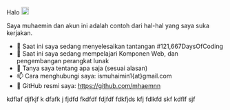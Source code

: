 Halo <img src="https://media.giphy.com/media/hvRJCLFzcasrR4ia7z/giphy.gif" width="18px">

Saya muhaemin dan akun ini adalah contoh dari hal-hal yang saya suka kerjakan.
- 🔭 Saat ini saya sedang menyelesaikan tantangan #121,667DaysOfCoding
- 🌱 Saat ini saya sedang mempelajari Komponen Web, dan pengembangan perangkat lunak 
- 💬 Tanya saya tentang apa saja (sesuai alasan)
- 📫 Cara menghubungi saya: ismuhaimin1{at}gmail.com
- 🎁 GitHub resmi saya: https://github.com/mhaemnn

kdflaf djfkjf k
dfafk j fjdfd 
fkdfdf fdjfdf
fdkfjds kfj
fdlkfd skf
kdflf sjf 
